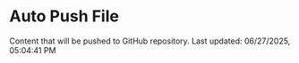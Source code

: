 # Auto Push File

Content that will be pushed to GitHub repository.
Last updated: 06/27/2025, 05:04:41 PM